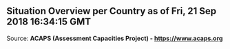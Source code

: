 ## Situation Overview per Country as of Fri, 21 Sep 2018 16:34:15 GMT

Source: **ACAPS (Assessment Capacities Project) - https://www.acaps.org**
